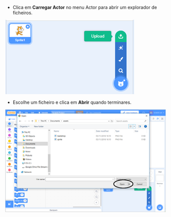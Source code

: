 - Clica em **Carregar Actor** no menu Actor para abrir um explorador de ficheiros.

![actor a partir de um ficheiro](images/sprite-from-file.png)

- Escolhe um ficheiro e clica em **Abrir** quando terminares.

![escolhe janelas de actores](images/choose-sprite-annotated.png)